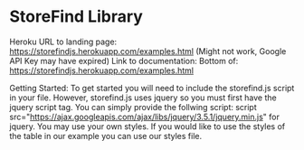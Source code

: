 # StoreFind Library
Heroku URL to landing page: https://storefindjs.herokuapp.com/examples.html (Might not work, Google API Key may have expired)
Link to documentation: Bottom of: https://storefindjs.herokuapp.com/examples.html 

Getting Started:
To get started you will need to include the storefind.js script in your file. However, storefind.js 
uses jquery so you must first have the jquery script tag. You can simply provide the follwing 
script: script src="https://ajax.googleapis.com/ajax/libs/jquery/3.5.1/jquery.min.js" for jquery. You
may use your own styles. If you would like to use the styles of the table in our example you can use our styles file.
